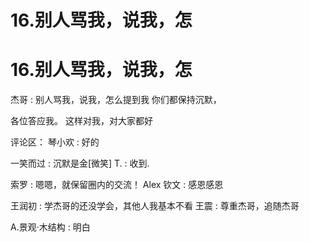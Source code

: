 # 16.别人骂我，说我，怎

# 16.别人骂我，说我，怎

杰哥 : 别人骂我，说我，怎么提到我 你们都保持沉默，

各位答应我。 这样对我，对大家都好

评论区： 琴小欢 : 好的

一笑而过 : 沉默是金[微笑] T. : 收到.

索罗 : 嗯嗯，就保留圈内的交流！ Alex 钦文 : 感恩感恩

王润初 : 学杰哥的还没学会，其他人我基本不看 王震 : 尊重杰哥，追随杰哥

A.景观·木结构 : 明白